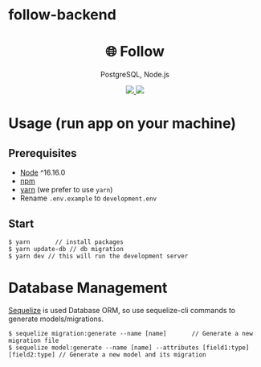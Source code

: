 # follow-backend
<h1 align="center">
🌐 Follow
</h1>
<p align="center">
PostgreSQL, Node.js
</p>

<p align="center">
   <a href="https://github.com/amazingandyyy/mern/blob/master/LICENSE">
      <img src="https://img.shields.io/badge/License-MIT-green.svg" />
   </a>
   <a href="https://circleci.com/gh/amazingandyyy/mern">
      <img src="https://circleci.com/gh/amazingandyyy/mern.svg?style=svg" />
   </a>
</p>

# Usage (run app on your machine)

## Prerequisites
- [Node](https://nodejs.org/en/download/) ^16.16.0
- [npm](https://nodejs.org/en/download/package-manager/)
- [yarn](https://classic.yarnpkg.com/lang/en/docs/install) (we prefer to use `yarn`)
- Rename `.env.example` to `development.env`

## Start

```terminal
$ yarn       // install packages
$ yarn update-db // db migration
$ yarn dev // this will run the development server 

```

# Database Management

[Sequelize](https://sequelize.org/) is used Database ORM, so use sequelize-cli commands to generate models/migrations.

```terminal
$ sequelize migration:generate --name [name]       // Generate a new migration file
$ sequelize model:generate --name [name] --attributes [field1:type] [field2:type] // Generate a new model and its migration

```

